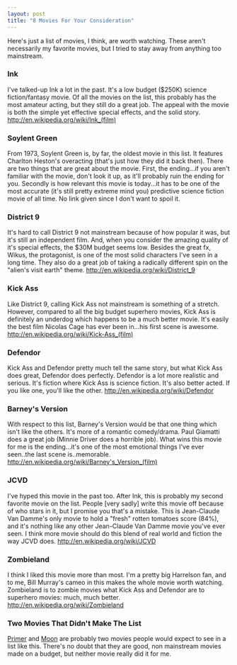 ```yaml
---
layout: post
title: "8 Movies For Your Consideration"
---
```

 
Here's just a list of movies, I think, are worth watching. These aren't necessarily my favorite movies, but I tried to stay away from anything too mainstream.

### Ink
I've talked-up Ink a lot in the past. It's a low budget ($250K) science fiction/fantasy movie. Of all the movies on the list, this probably has the most amateur acting, but they still do a great job. The appeal with the movie is both the simple yet effective special effects, and the solid story. <http://en.wikipedia.org/wiki/Ink_(film)>

### Soylent Green
From 1973, Soylent Green is, by far, the oldest movie in this list. It features Charlton Heston's overacting (that's just how they did it back then). There are two things that are great about the movie. First, the ending...if you aren't familiar with the movie, don't look it up, as it'll probably ruin the ending for you. Secondly is how relevant this movie is today...it has to be one of the most accurate (it's still pretty extreme mind you) predictive science fiction movie of all time. No link given since I don't want to spoil it.

### District 9
It's hard to call District 9 not mainstream because of how popular it was, but it's still an independent film. And, when you consider the amazing quality of it's special effects, the $30M budget seems low. Besides the great fx, Wikus, the protagonist, is one of the most solid characters I've seen in a long time. They also do a great job of taking a radically different spin on the "alien's visit earth" theme. <http://en.wikipedia.org/wiki/District_9>

### Kick Ass
Like District 9, calling Kick Ass not mainstream is something of a stretch. However, compared to all the big budget superhero movies, Kick Ass is definitely an underdog which happens to be a much better movie. It's easily the best film Nicolas Cage has ever been in...his first scene is awesome. <http://en.wikipedia.org/wiki/Kick-Ass_(film)>

### Defendor
Kick Ass and Defendor pretty much tell the same story, but what Kick Ass does great, Defendor does perfectly. Defendor is a lot more realistic and serious. It's fiction where Kick Ass is science fiction. It's also better acted. If you like one, you'll like the other. <http://en.wikipedia.org/wiki/Defendor>

### Barney's Version
With respect to this list, Barney's Version would be that one thing which isn't like the others. It's more of a romantic comedy/drama. Paul Giamatti does a great job (Minnie Driver does a horrible job). What wins this movie for me is the ending...it's one of the most emotional things I've ever seen..the last scene is..memorable. <http://en.wikipedia.org/wiki/Barney's_Version_(film)>

### JCVD
I've hyped this movie in the past too. After Ink, this is probably my second favorite movie on the list. People [very sadly] write this movie off because of who stars in it, but I promise you that's a mistake. This is Jean-Claude Van Damme's only movie to hold a "fresh" rotten tomatoes score (84%), and it's nothing like any other Jean-Claude Van Damme movie you've ever seen. I think more movie should do this blend of real world and fiction the way JCVD does. <http://en.wikipedia.org/wiki/JCVD>

### Zombieland
I think I liked this movie more than most. I'm a pretty big Harrelson fan, and to me, Bill Murray's cameo in this makes the whole movie worth watching. Zombieland is to zombie movies what Kick Ass and Defendor are to superhero movies: much, much better. <http://en.wikipedia.org/wiki/Zombieland>


### Two Movies That Didn't Make The List
[Primer](http://en.wikipedia.org/wiki/Primer_(film)) and [Moon](http://en.wikipedia.org/wiki/Moon_(film)) are probably two movies people would expect to see in a list like this. There's no doubt that they are good, non mainstream movies made on a budget, but neither movie really did it for me.

